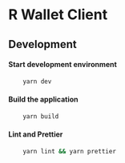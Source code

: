 # R Wallet Client

## Development

#### Start development environment

```bash
    yarn dev
```

#### Build the application

```bash
    yarn build
```

#### Lint and Prettier

```bash
    yarn lint && yarn prettier
```
